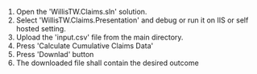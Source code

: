 1. Open the 'WillisTW.Claims.sln' solution.
2. Select 'WillisTW.Claims.Presentation' and debug or run it on IIS or self hosted setting.
3. Upload the 'input.csv' file from the main directory.
4. Press 'Calculate Cumulative Claims Data'
5. Press 'Downlad' button
6. The downloaded file shall contain the desired outcome